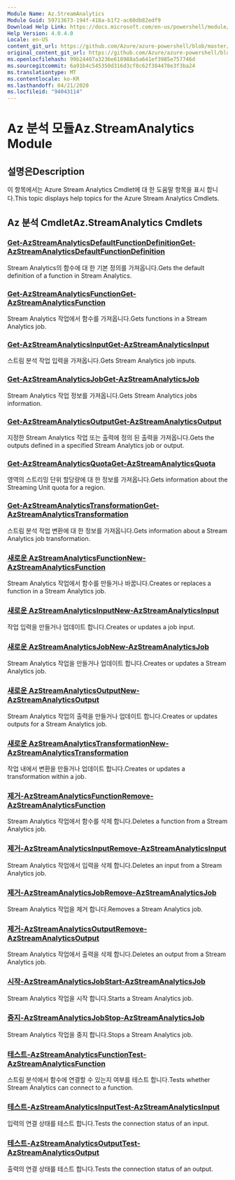 ```yaml
---
Module Name: Az.StreamAnalytics
Module Guid: 59713673-194f-418a-b1f2-ac60db82edf9
Download Help Link: https://docs.microsoft.com/en-us/powershell/module/az.streamanalytics
Help Version: 4.0.4.0
Locale: en-US
content_git_url: https://github.com/Azure/azure-powershell/blob/master/src/StreamAnalytics/StreamAnalytics/help/Az.StreamAnalytics.md
original_content_git_url: https://github.com/Azure/azure-powershell/blob/master/src/StreamAnalytics/StreamAnalytics/help/Az.StreamAnalytics.md
ms.openlocfilehash: 99b24407a3236e618988a5a641ef3985e757746d
ms.sourcegitcommit: 6a91b4c545350d316d3cf8c62f384478e3f3ba24
ms.translationtype: MT
ms.contentlocale: ko-KR
ms.lasthandoff: 04/21/2020
ms.locfileid: "94043114"
---
```

# <span data-ttu-id="e8eea-101">Az 분석 모듈</span><span class="sxs-lookup"><span data-stu-id="e8eea-101">Az.StreamAnalytics Module</span></span>
## <span data-ttu-id="e8eea-102">설명은</span><span class="sxs-lookup"><span data-stu-id="e8eea-102">Description</span></span>
<span data-ttu-id="e8eea-103">이 항목에서는 Azure Stream Analytics Cmdlet에 대 한 도움말 항목을 표시 합니다.</span><span class="sxs-lookup"><span data-stu-id="e8eea-103">This topic displays help topics for the Azure Stream Analytics Cmdlets.</span></span>

## <span data-ttu-id="e8eea-104">Az 분석 Cmdlet</span><span class="sxs-lookup"><span data-stu-id="e8eea-104">Az.StreamAnalytics Cmdlets</span></span>
### [<span data-ttu-id="e8eea-105">Get-AzStreamAnalyticsDefaultFunctionDefinition</span><span class="sxs-lookup"><span data-stu-id="e8eea-105">Get-AzStreamAnalyticsDefaultFunctionDefinition</span></span>](Get-AzStreamAnalyticsDefaultFunctionDefinition.md)
<span data-ttu-id="e8eea-106">Stream Analytics의 함수에 대 한 기본 정의를 가져옵니다.</span><span class="sxs-lookup"><span data-stu-id="e8eea-106">Gets the default definition of a function in Stream Analytics.</span></span>

### [<span data-ttu-id="e8eea-107">Get-AzStreamAnalyticsFunction</span><span class="sxs-lookup"><span data-stu-id="e8eea-107">Get-AzStreamAnalyticsFunction</span></span>](Get-AzStreamAnalyticsFunction.md)
<span data-ttu-id="e8eea-108">Stream Analytics 작업에서 함수를 가져옵니다.</span><span class="sxs-lookup"><span data-stu-id="e8eea-108">Gets functions in a Stream Analytics job.</span></span>

### [<span data-ttu-id="e8eea-109">Get-AzStreamAnalyticsInput</span><span class="sxs-lookup"><span data-stu-id="e8eea-109">Get-AzStreamAnalyticsInput</span></span>](Get-AzStreamAnalyticsInput.md)
<span data-ttu-id="e8eea-110">스트림 분석 작업 입력을 가져옵니다.</span><span class="sxs-lookup"><span data-stu-id="e8eea-110">Gets Stream Analytics job inputs.</span></span>

### [<span data-ttu-id="e8eea-111">Get-AzStreamAnalyticsJob</span><span class="sxs-lookup"><span data-stu-id="e8eea-111">Get-AzStreamAnalyticsJob</span></span>](Get-AzStreamAnalyticsJob.md)
<span data-ttu-id="e8eea-112">Stream Analytics 작업 정보를 가져옵니다.</span><span class="sxs-lookup"><span data-stu-id="e8eea-112">Gets Stream Analytics jobs information.</span></span>

### [<span data-ttu-id="e8eea-113">Get-AzStreamAnalyticsOutput</span><span class="sxs-lookup"><span data-stu-id="e8eea-113">Get-AzStreamAnalyticsOutput</span></span>](Get-AzStreamAnalyticsOutput.md)
<span data-ttu-id="e8eea-114">지정한 Stream Analytics 작업 또는 출력에 정의 된 출력을 가져옵니다.</span><span class="sxs-lookup"><span data-stu-id="e8eea-114">Gets the outputs defined in a specified Stream Analytics job or output.</span></span>

### [<span data-ttu-id="e8eea-115">Get-AzStreamAnalyticsQuota</span><span class="sxs-lookup"><span data-stu-id="e8eea-115">Get-AzStreamAnalyticsQuota</span></span>](Get-AzStreamAnalyticsQuota.md)
<span data-ttu-id="e8eea-116">영역의 스트리밍 단위 할당량에 대 한 정보를 가져옵니다.</span><span class="sxs-lookup"><span data-stu-id="e8eea-116">Gets information about the Streaming Unit quota for a region.</span></span>

### [<span data-ttu-id="e8eea-117">Get-AzStreamAnalyticsTransformation</span><span class="sxs-lookup"><span data-stu-id="e8eea-117">Get-AzStreamAnalyticsTransformation</span></span>](Get-AzStreamAnalyticsTransformation.md)
<span data-ttu-id="e8eea-118">스트림 분석 작업 변환에 대 한 정보를 가져옵니다.</span><span class="sxs-lookup"><span data-stu-id="e8eea-118">Gets information about a Stream Analytics job transformation.</span></span>

### [<span data-ttu-id="e8eea-119">새로운 AzStreamAnalyticsFunction</span><span class="sxs-lookup"><span data-stu-id="e8eea-119">New-AzStreamAnalyticsFunction</span></span>](New-AzStreamAnalyticsFunction.md)
<span data-ttu-id="e8eea-120">Stream Analytics 작업에서 함수를 만들거나 바꿉니다.</span><span class="sxs-lookup"><span data-stu-id="e8eea-120">Creates or replaces a function in a Stream Analytics job.</span></span>

### [<span data-ttu-id="e8eea-121">새로운 AzStreamAnalyticsInput</span><span class="sxs-lookup"><span data-stu-id="e8eea-121">New-AzStreamAnalyticsInput</span></span>](New-AzStreamAnalyticsInput.md)
<span data-ttu-id="e8eea-122">작업 입력을 만들거나 업데이트 합니다.</span><span class="sxs-lookup"><span data-stu-id="e8eea-122">Creates or updates a job input.</span></span>

### [<span data-ttu-id="e8eea-123">새로운 AzStreamAnalyticsJob</span><span class="sxs-lookup"><span data-stu-id="e8eea-123">New-AzStreamAnalyticsJob</span></span>](New-AzStreamAnalyticsJob.md)
<span data-ttu-id="e8eea-124">Stream Analytics 작업을 만들거나 업데이트 합니다.</span><span class="sxs-lookup"><span data-stu-id="e8eea-124">Creates or updates a Stream Analytics job.</span></span>

### [<span data-ttu-id="e8eea-125">새로운 AzStreamAnalyticsOutput</span><span class="sxs-lookup"><span data-stu-id="e8eea-125">New-AzStreamAnalyticsOutput</span></span>](New-AzStreamAnalyticsOutput.md)
<span data-ttu-id="e8eea-126">Stream Analytics 작업의 출력을 만들거나 업데이트 합니다.</span><span class="sxs-lookup"><span data-stu-id="e8eea-126">Creates or updates outputs for a Stream Analytics job.</span></span>

### [<span data-ttu-id="e8eea-127">새로운 AzStreamAnalyticsTransformation</span><span class="sxs-lookup"><span data-stu-id="e8eea-127">New-AzStreamAnalyticsTransformation</span></span>](New-AzStreamAnalyticsTransformation.md)
<span data-ttu-id="e8eea-128">작업 내에서 변환을 만들거나 업데이트 합니다.</span><span class="sxs-lookup"><span data-stu-id="e8eea-128">Creates or updates a transformation within a job.</span></span>

### [<span data-ttu-id="e8eea-129">제거-AzStreamAnalyticsFunction</span><span class="sxs-lookup"><span data-stu-id="e8eea-129">Remove-AzStreamAnalyticsFunction</span></span>](Remove-AzStreamAnalyticsFunction.md)
<span data-ttu-id="e8eea-130">Stream Analytics 작업에서 함수를 삭제 합니다.</span><span class="sxs-lookup"><span data-stu-id="e8eea-130">Deletes a function from a Stream Analytics job.</span></span>

### [<span data-ttu-id="e8eea-131">제거-AzStreamAnalyticsInput</span><span class="sxs-lookup"><span data-stu-id="e8eea-131">Remove-AzStreamAnalyticsInput</span></span>](Remove-AzStreamAnalyticsInput.md)
<span data-ttu-id="e8eea-132">Stream Analytics 작업에서 입력을 삭제 합니다.</span><span class="sxs-lookup"><span data-stu-id="e8eea-132">Deletes an input from a Stream Analytics job.</span></span>

### [<span data-ttu-id="e8eea-133">제거-AzStreamAnalyticsJob</span><span class="sxs-lookup"><span data-stu-id="e8eea-133">Remove-AzStreamAnalyticsJob</span></span>](Remove-AzStreamAnalyticsJob.md)
<span data-ttu-id="e8eea-134">Stream Analytics 작업을 제거 합니다.</span><span class="sxs-lookup"><span data-stu-id="e8eea-134">Removes a Stream Analytics job.</span></span>

### [<span data-ttu-id="e8eea-135">제거-AzStreamAnalyticsOutput</span><span class="sxs-lookup"><span data-stu-id="e8eea-135">Remove-AzStreamAnalyticsOutput</span></span>](Remove-AzStreamAnalyticsOutput.md)
<span data-ttu-id="e8eea-136">Stream Analytics 작업에서 출력을 삭제 합니다.</span><span class="sxs-lookup"><span data-stu-id="e8eea-136">Deletes an output from a Stream Analytics job.</span></span>

### [<span data-ttu-id="e8eea-137">시작-AzStreamAnalyticsJob</span><span class="sxs-lookup"><span data-stu-id="e8eea-137">Start-AzStreamAnalyticsJob</span></span>](Start-AzStreamAnalyticsJob.md)
<span data-ttu-id="e8eea-138">Stream Analytics 작업을 시작 합니다.</span><span class="sxs-lookup"><span data-stu-id="e8eea-138">Starts a Stream Analytics job.</span></span>

### [<span data-ttu-id="e8eea-139">중지-AzStreamAnalyticsJob</span><span class="sxs-lookup"><span data-stu-id="e8eea-139">Stop-AzStreamAnalyticsJob</span></span>](Stop-AzStreamAnalyticsJob.md)
<span data-ttu-id="e8eea-140">Stream Analytics 작업을 중지 합니다.</span><span class="sxs-lookup"><span data-stu-id="e8eea-140">Stops a Stream Analytics job.</span></span>

### [<span data-ttu-id="e8eea-141">테스트-AzStreamAnalyticsFunction</span><span class="sxs-lookup"><span data-stu-id="e8eea-141">Test-AzStreamAnalyticsFunction</span></span>](Test-AzStreamAnalyticsFunction.md)
<span data-ttu-id="e8eea-142">스트림 분석에서 함수에 연결할 수 있는지 여부를 테스트 합니다.</span><span class="sxs-lookup"><span data-stu-id="e8eea-142">Tests whether Stream Analytics can connect to a function.</span></span>

### [<span data-ttu-id="e8eea-143">테스트-AzStreamAnalyticsInput</span><span class="sxs-lookup"><span data-stu-id="e8eea-143">Test-AzStreamAnalyticsInput</span></span>](Test-AzStreamAnalyticsInput.md)
<span data-ttu-id="e8eea-144">입력의 연결 상태를 테스트 합니다.</span><span class="sxs-lookup"><span data-stu-id="e8eea-144">Tests the connection status of an input.</span></span>

### [<span data-ttu-id="e8eea-145">테스트-AzStreamAnalyticsOutput</span><span class="sxs-lookup"><span data-stu-id="e8eea-145">Test-AzStreamAnalyticsOutput</span></span>](Test-AzStreamAnalyticsOutput.md)
<span data-ttu-id="e8eea-146">출력의 연결 상태를 테스트 합니다.</span><span class="sxs-lookup"><span data-stu-id="e8eea-146">Tests the connection status of an output.</span></span>

